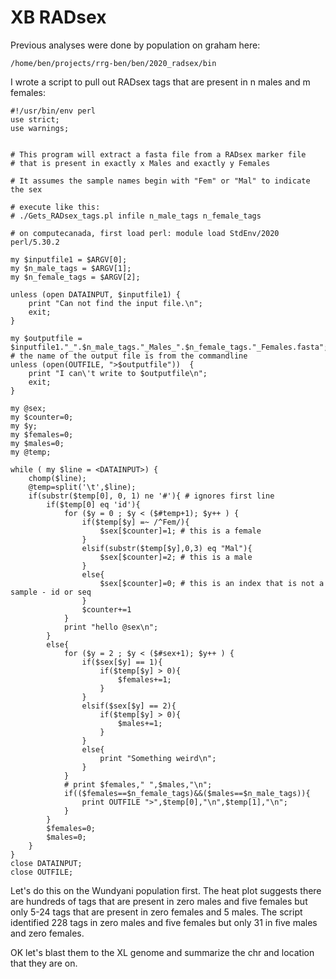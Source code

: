 # XB RADsex

Previous analyses were done by population on graham here:
```
/home/ben/projects/rrg-ben/ben/2020_radsex/bin
```

I wrote a script to pull out RADsex tags that are present in n males and m females:
```
#!/usr/bin/env perl
use strict;
use warnings;


# This program will extract a fasta file from a RADsex marker file
# that is present in exactly x Males and exactly y Females

# It assumes the sample names begin with "Fem" or "Mal" to indicate the sex

# execute like this:
# ./Gets_RADsex_tags.pl infile n_male_tags n_female_tags

# on computecanada, first load perl: module load StdEnv/2020 perl/5.30.2

my $inputfile1 = $ARGV[0];
my $n_male_tags = $ARGV[1];
my $n_female_tags = $ARGV[2];

unless (open DATAINPUT, $inputfile1) {
	print "Can not find the input file.\n";
	exit;
}

my $outputfile = $inputfile1."_".$n_male_tags."_Males_".$n_female_tags."_Females.fasta"; # the name of the output file is from the commandline
unless (open(OUTFILE, ">$outputfile"))  {
	print "I can\'t write to $outputfile\n";
	exit;
}

my @sex;
my $counter=0;
my $y;
my $females=0;
my $males=0;
my @temp;

while ( my $line = <DATAINPUT>) {
	chomp($line);
	@temp=split('\t',$line);
	if(substr($temp[0], 0, 1) ne '#'){ # ignores first line
		if($temp[0] eq 'id'){ 
			for ($y = 0 ; $y < ($#temp+1); $y++ ) {
				if($temp[$y] =~ /^Fem/){
					$sex[$counter]=1; # this is a female
				}
				elsif(substr($temp[$y],0,3) eq "Mal"){
					$sex[$counter]=2; # this is a male
				}
				else{
					$sex[$counter]=0; # this is an index that is not a sample - id or seq
				}
				$counter+=1
			}
			print "hello @sex\n";	
		}
		else{ 
			for ($y = 2 ; $y < ($#sex+1); $y++ ) {
				if($sex[$y] == 1){
					if($temp[$y] > 0){
						$females+=1;
					}
				}
				elsif($sex[$y] == 2){
					if($temp[$y] > 0){
						$males+=1;
					}
				}
				else{
					print "Something weird\n";
				}
			}
			# print $females," ",$males,"\n";
			if(($females==$n_female_tags)&&($males==$n_male_tags)){
				print OUTFILE ">",$temp[0],"\n",$temp[1],"\n";
			}
		}
		$females=0;
		$males=0;
	}	
}		
close DATAINPUT;
close OUTFILE;
```

Let's do this on the Wundyani population first.  The heat plot suggests there are hundreds of tags that are present in zero males and five females but only 5-24 tags that are present in zero females and 5 males. The script identified 228 tags in zero males and five females but only 31 in five males and zero females.

OK let's blast them to the XL genome and summarize the chr and location that they are on.
